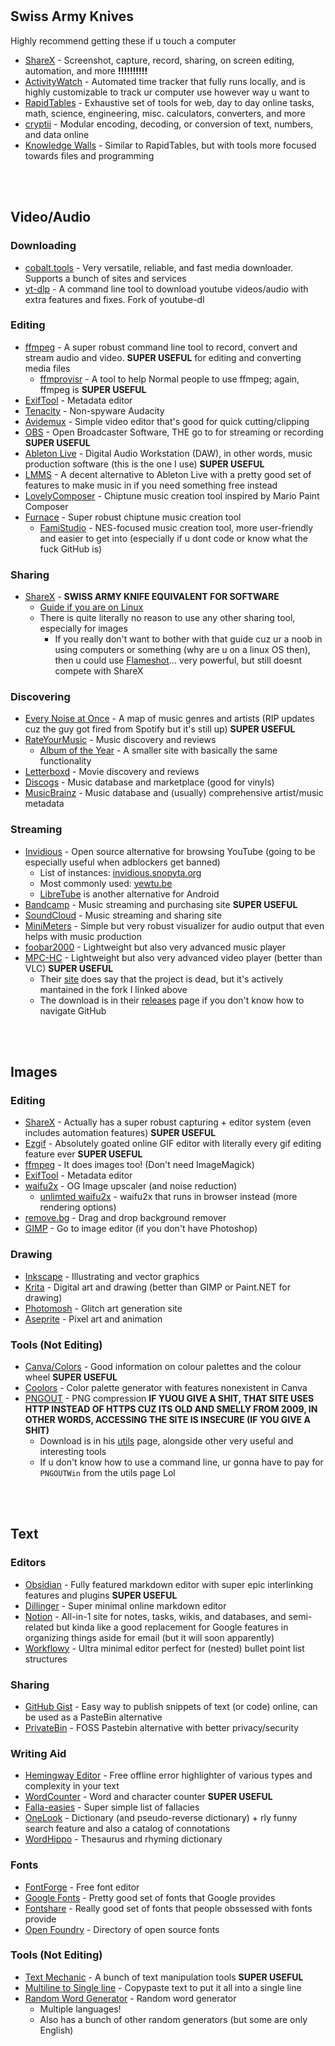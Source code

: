 <br>
<br>

## Swiss Army Knives
Highly recommend getting these if u touch a computer
- [ShareX](https://getsharex.com) - Screenshot, capture, record, sharing, on screen editing, automation, and more **!!!!!!!!!!**
- [ActivityWatch](https://activitywatch.net) - Automated time tracker that fully runs locally, and is highly customizable to track ur computer use however way u want to
- [RapidTables](https://www.rapidtables.com) - Exhaustive set of tools for web, day to day online tasks, math, science, engineering, misc. calculators, converters, and more
- [cryptii](https://cryptii.com) - Modular encoding, decoding, or conversion of text, numbers, and data online
- [Knowledge Walls](https://tools.knowledgewalls.com/) - Similar to RapidTables, but with tools more focused towards files and programming
<br>
<br>

## Video/Audio
### Downloading
- [cobalt.tools](https://cobalt.tools) - Very versatile, reliable, and fast media downloader. Supports a bunch of sites and services
- [yt-dlp](https://github.com/yt-dlp/yt-dlp) - A command line tool to download youtube videos/audio with extra features and fixes. Fork of youtube-dl
### Editing
- [ffmpeg](https://ffmpeg.org) - A super robust command line tool to record, convert and stream audio and video. **SUPER USEFUL** for editing and converting media files
  - [ffmprovisr](https://amiaopensource.github.io/ffmprovisr/index.html) - A tool to help Normal people to use ffmpeg; again, ffmpeg is **SUPER USEFUL**
- [ExifTool](https://exiftool.org) - Metadata editor
- [Tenacity](https://tenacityaudio.org) - Non-spyware Audacity
- [Avidemux](https://avidemux.sourceforge.net/) - Simple video editor that's good for quick cutting/clipping
- [OBS](https://obsproject.com/) - Open Broadcaster Software, THE go to for streaming or recording **SUPER USEFUL**
- [Ableton Live](https://www.ableton.com) - Digital Audio Workstation (DAW), in other words, music production software (this is the one I use) **SUPER USEFUL**
- [LMMS](https://lmms.io) - A decent alternative to Ableton Live with a pretty good set of features to make music in if you need something free instead
- [LovelyComposer](https://1oogames.itch.io/lovely-composer) - Chiptune music creation tool inspired by Mario Paint Composer
- [Furnace](https://github.com/tildearrow/furnace/releases) - Super robust chiptune music creation tool
  - [FamiStudio](https://famistudio.org/) - NES-focused music creation tool, more user-friendly and easier to get into (especially if u dont code or know what the fuck GitHub is)
### Sharing
- [ShareX](https://getsharex.com) - **SWISS ARMY KNIFE EQUIVALENT FOR SOFTWARE**
  - [Guide if you are on Linux](https://github.com/ShareX/ShareX/issues/6531)
  - There is quite literally no reason to use any other sharing tool, especially for images
    - If you really don't want to bother with that guide cuz ur a noob in using computers or something (why are u on a linux OS then), then u could use [Flameshot](https://flameshot.org)... very powerful, but still doesnt compete with ShareX
### Discovering
- [Every Noise at Once](https://everynoise.com) - A map of music genres and artists (RIP updates cuz the guy got fired from Spotify but it's still up) **SUPER USEFUL**
- [RateYourMusic](https://rateyourmusic.com) - Music discovery and reviews
  - [Album of the Year](https://www.albumoftheyear.org) - A smaller site with basically the same functionality
- [Letterboxd](https://letterboxd.com) - Movie discovery and reviews
- [Discogs](https://www.discogs.com) - Music database and marketplace (good for vinyls)
- [MusicBrainz](https://musicbrainz.org) - Music database and (usually) comprehensive artist/music metadata
### Streaming
- [Invidious](https://invidious.io/) - Open source alternative for browsing YouTube (going to be especially useful when adblockers get banned)
  - List of instances: [invidious.snopyta.org](https://invidious.snopyta.org)
  - Most commonly used: [yewtu.be](https://yewtu.be)
  - [LibreTube](https://libretube.com) is another alternative for Android
- [Bandcamp](https://bandcamp.com) - Music streaming and purchasing site **SUPER USEFUL**
- [SoundCloud](https://soundcloud.com) - Music streaming and sharing site
- [MiniMeters](https://minimeters.app/) - Simple but very robust visualizer for audio output that even helps with music production
- [foobar2000](https://www.foobar2000.org/) - Lightweight but also very advanced music player
- [MPC-HC](https://github.com/clsid2/mpc-hc) - Lightweight but also very advanced video player (better than VLC) **SUPER USEFUL**
  - Their [site](https://mpc-hc.org/) does say that the project is dead, but it's actively mantained in the fork I linked above
  - The download is in their [releases](https:/github.com/clsid2/mpc-hc/releases) page if you don't know how to navigate GitHub
<br>
<br>

## Images
### Editing
- [ShareX](https://getsharex.com) - Actually has a super robust capturing + editor system (even includes automation features) **SUPER USEFUL**
- [Ezgif](https://ezgif.com/) - Absolutely goated online GIF editor with literally every gif editing feature ever **SUPER USEFUL**
- [ffmpeg](https://ffmpeg.org) - It does images too! (Don't need ImageMagick)
- [ExifTool](https://exiftool.org) - Metadata editor
- [waifu2x](https://www.waifu2x.net/) - OG Image upscaler (and noise reduction)
  - [unlimted waifu2x](https://unlimited.waifu2x.net/) - waifu2x that runs in browser instead (more rendering options)
- [remove.bg](https://www.remove.bg) - Drag and drop background remover
- [GIMP](https://www.gimp.org) - Go to image editor (if you don't have Photoshop)
### Drawing
- [Inkscape](https://inkscape.org) - Illustrating and vector graphics
- [Krita](https://krita.org) - Digital art and drawing (better than GIMP or Paint.NET for drawing)
- [Photomosh](https://photomosh.com) - Glitch art generation site
- [Aseprite](https://www.aseprite.org) - Pixel art and animation
### Tools (Not Editing)
- [Canva/Colors](https://www.canva.com/colors/) - Good information on colour palettes and the colour wheel **SUPER USEFUL**
- [Coolors](https://coolors.co) - Color palette generator with features nonexistent in Canva
- [PNGOUT](http://advsys.net/ken/util/pngout.htm) - PNG compression **IF YUOU GIVE A SHIT, THAT SITE USES HTTP INSTEAD OF HTTPS CUZ ITS OLD AND SMELLY FROM 2009, IN OTHER WORDS, ACCESSING THE SITE IS INSECURE (IF YOU GIVE A SHIT)**
  - Download is in his [utils](http://advsys.net/ken/utils.htm) page, alongside other very useful and interesting tools
  - If u don't know how to use a command line, ur gonna have to pay for `PNGOUTWin` from the utils page Lol
<br>
<br>

## Text
### Editors
- [Obsidian](https://obsidian.md) - Fully featured markdown editor with super epic interlinking features and plugins **SUPER USEFUL**
- [Dillinger](https://dillinger.io) - Super minimal online markdown editor
- [Notion](https://www.notion.so) - All-in-1 site for notes, tasks, wikis, and databases, and semi-related but kinda like a good replacement for Google features in organizing things aside for email (but it will soon apparently)
- [Workflowy](https://workflowy.com) - Ultra minimal editor perfect for (nested) bullet point list structures
### Sharing
- [GitHub Gist](https://gist.github.com) - Easy way to publish snippets of text (or code) online, can be used as a PasteBin alternative
- [PrivateBin](https://privatebin.net) - FOSS Pastebin alternative with better privacy/security
### Writing Aid
- [Hemingway Editor](https://hemingwayapp.com/) - Free offline error highlighter of various types and complexity in your text
- [WordCounter](https://wordcounter.net) - Word and character counter **SUPER USEFUL**
- [Falla-easies](https://www.fallaeasies.com/) - Super simple list of fallacies
- [OneLook](https://www.onelook.com) - Dictionary (and pseudo-reverse dictionary) + rly funny search feature and also a catalog of connotations
- [WordHippo](https://www.wordhippo.com) - Thesaurus and rhyming dictionary
### Fonts
- [FontForge](https://fontforge.org) - Free font editor
- [Google Fonts](https://fonts.google.com) - Pretty good set of fonts that Google provides
- [Fontshare](https://fontshare.com/) - Really good set of fonts that people obssessed with fonts provide
- [Open Foundry](https://open-foundry.com) - Directory of open source fonts
### Tools (Not Editing)
- [Text Mechanic](https://textmechanic.com) - A bunch of text manipulation tools **SUPER USEFUL**
- [Multiline to Single line](https://tools.knowledgewalls.com/online-multiline-to-single-line-converter) - Copypaste text to put it all into a single line
- [Random Word Generator](https://randomwordgenerator.com) - Random word generator
  - Multiple languages!
  - Also has a bunch of other random generators (but some are only English)
<br>
<br>

